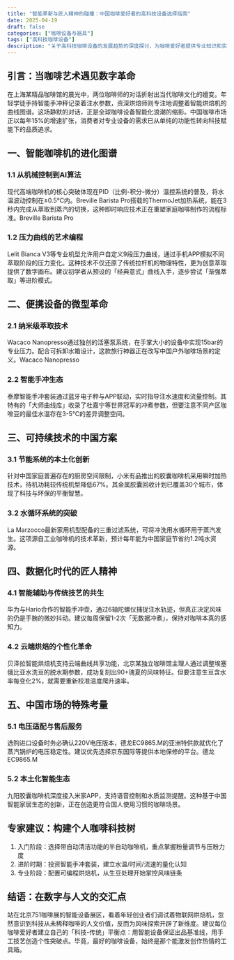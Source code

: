 ```yaml
---
title: "智能革新与匠人精神的碰撞：中国咖啡爱好者的高科技设备选择指南"
date: 2025-04-19
draft: false
categories: ["咖啡设备与器具"]
tags: ["高科技咖啡设备"]
description: "关于高科技咖啡设备的发展趋势的深度探讨，为咖啡爱好者提供专业知识和实用指南。"
---
```


## 引言：当咖啡艺术遇见数字革命
在上海某精品咖啡馆的晨光中，两位咖啡师的对话折射出当代咖啡文化的嬗变。年轻学徒手持智能手冲秤记录着注水参数，资深烘焙师则专注地调整着智能烘焙机的曲线图谱。这场静默的对话，正是全球咖啡设备智能化浪潮的缩影。中国咖啡市场正以每年15%的增速扩张，消费者对专业设备的需求已从单纯的功能性转向科技赋能下的品质追求。

## 一、智能咖啡机的进化图谱
### 1.1 从机械控制到AI算法
现代高端咖啡机的核心突破体现在PID（比例-积分-微分）温控系统的普及，将水温波动控制在±0.5℃内。Breville Barista Pro搭载的ThermoJet加热系统，能在3秒内完成从萃取到蒸汽的切换，这种即时响应技术正在重塑家庭咖啡制作的流程标准。Breville Barista Pro

### 1.2 压力曲线的艺术编程
Lelit Bianca V3等专业机型允许用户自定义9段压力曲线，通过手机APP模拟不同萃取阶段的压力变化。这种技术不仅还原了传统拉杆机的物理特性，更为创意萃取提供了数字画布。建议初学者从预设的「经典意式」曲线入手，逐步尝试「渐强萃取」等进阶模式。

## 二、便携设备的微型革命
### 2.1 纳米级萃取技术
Wacaco Nanopresso通过独创的活塞泵系统，在手掌大小的设备中实现15bar的专业压力。配合可拆卸水箱设计，这款旅行神器正在改写中国户外咖啡场景的定义。Wacaco Nanopresso

### 2.2 智能手冲生态
泰摩智能手冲套装通过蓝牙电子秤与APP联动，实时指导注水速度和流量控制。其特有的「大师曲线库」收录了杜嘉宁等世界冠军的冲煮参数，但要注意不同产区咖啡豆的最佳水温存在3-5℃的差异调整空间。

## 三、可持续技术的中国方案
### 3.1 节能系统的本土化创新
针对中国家庭普遍存在的厨房空间限制，小米有品推出的胶囊咖啡机采用瞬时加热技术，待机功耗较传统机型降低67%。其金属胶囊回收计划已覆盖30个城市，体现了科技与环保的平衡智慧。

### 3.2 水循环系统的突破
La Marzocco最新家用机型配备的三重过滤系统，可将冲洗用水循环用于蒸汽发生。这项源自工业咖啡机的技术革新，预计每年能为中国家庭节省约1.2吨水资源。

## 四、数据化时代的匠人精神
### 4.1 智能辅助与传统技艺的共生
华为与Hario合作的智能手冲壶，通过6轴陀螺仪捕捉注水轨迹，但真正决定风味的仍是手腕的微妙抖动。建议每周保留1-2次「无数据冲煮」，保持对咖啡本真的感知力。

### 4.2 云端烘焙的个性化革命
贝泽拉智能烘焙机支持云端曲线共享功能，北京某独立咖啡馆主理人通过调整埃塞俄比亚水洗豆的脱水期参数，成功复刻出90+瑰夏的风味特征。但要注意生豆含水率每变化2%，就需要重新校准温度爬升速率。

## 五、中国市场的特殊考量
### 5.1 电压适配与售后服务
选购进口设备时务必确认220V电压版本，德龙EC9865.M的亚洲特供款就优化了蒸汽锅炉的电压稳定性。建议优先选择京东国际等提供本地保修的平台。德龙EC9865.M

### 5.2 本土化智能生态
九阳胶囊咖啡机深度接入米家APP，支持语音控制和水质监测提醒。这种基于中国智能家居生态的创新，正在创造更符合国人使用习惯的咖啡场景。

## 专家建议：构建个人咖啡科技树
1. 入门阶段：选择带自动清洁功能的半自动咖啡机，重点掌握粉量调节与压粉力度
2. 进阶时期：投资智能手冲套装，建立水温/时间/流速的量化认知
3. 专业阶段：配置可编程烘焙机，从生豆处理开始掌控风味链条

## 结语：在数字与人文的交汇点
站在北京751咖啡展的智能设备展区，看着年轻创业者们调试着物联网烘焙机，忽然意识到科技从未稀释咖啡的人文价值，反而为风味探索开辟了新维度。建议每位咖啡爱好者建立自己的「科技-传统」平衡点：用智能设备保证出品基准线，用手工技艺创造个性突破点。毕竟，最好的咖啡设备，始终是那个能激发创作热情的工具箱。